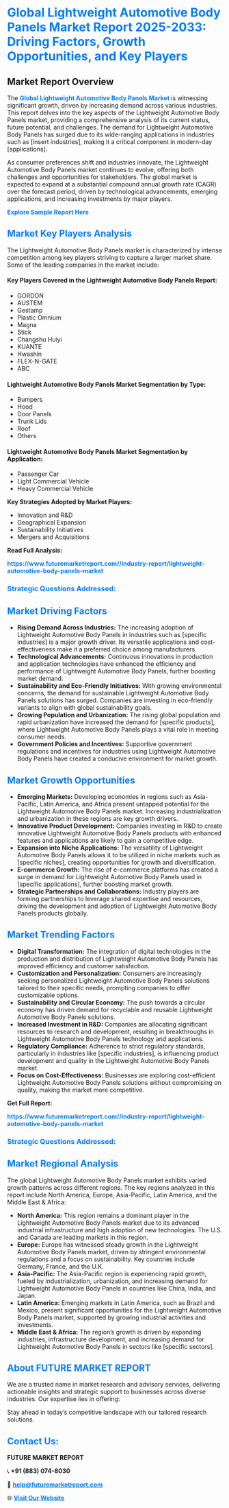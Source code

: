<h1 style="color: #007BFF;">Global Lightweight Automotive Body Panels Market Report 2025-2033: Driving Factors, Growth Opportunities, and Key Players</h1>

<section id="overview">
<h2>Market Report Overview</h2>
<p>The <a href="https://www.futuremarketreport.com//industry-report/lightweight-automotive-body-panels-market" style="color: #007BFF; text-decoration: none;"><strong>Global Lightweight Automotive Body Panels Market</strong></a> is witnessing significant growth, driven by increasing demand across various industries. This report delves into the key aspects of the Lightweight Automotive Body Panels market, providing a comprehensive analysis of its current status, future potential, and challenges. The demand for Lightweight Automotive Body Panels has surged due to its wide-ranging applications in industries such as [insert industries], making it a critical component in modern-day [applications].</p>
<p>As consumer preferences shift and industries innovate, the Lightweight Automotive Body Panels market continues to evolve, offering both challenges and opportunities for stakeholders. The global market is expected to expand at a substantial compound annual growth rate (CAGR) over the forecast period, driven by technological advancements, emerging applications, and increasing investments by major players.</p>
</section>

<section id="overview">
<p><a href="https://www.futuremarketreport.com//request-sample/reportId=54448" style="color: #007BFF; text-decoration: none;"><strong>Explore Sample Report Here</strong></a></p>
</section>

<section id="key-players">
<h2 style="color: #007BFF;">Market Key Players Analysis</h2>
<p>The Lightweight Automotive Body Panels market is characterized by intense competition among key players striving to capture a larger market share. Some of the leading companies in the market include:</p>
<h4>Key Players Covered in the Lightweight Automotive Body Panels Report:</h4>
<ul><li>GORDON</li><li>AUSTEM</li><li>Gestamp</li><li>Plastic Omnium</li><li>Magna</li><li>Stick</li><li>Changshu Huiyi</li><li>KUANTE</li><li>Hwashin</li><li>FLEX-N-GATE</li><li>ABC</li></ul>
<h4>Lightweight Automotive Body Panels Market Segmentation by Type:</h4>
<ul><li>Bumpers</li><li>Hood</li><li>Door Panels</li><li>Trunk Lids</li><li>Roof</li><li>Others</li></ul>

<h4>Lightweight Automotive Body Panels Market Segmentation by Application:</h4>
<ul><li>Passenger Car</li><li>Light Commercial Vehicle</li><li>Heavy Commercial Vehicle</li></ul>
<p><strong>Key Strategies Adopted by Market Players:</strong></p>
<ul>
<li>Innovation and R&D</li>
<li>Geographical Expansion</li>
<li>Sustainability Initiatives</li>
<li>Mergers and Acquisitions</li>
</ul>
</section>

<section>
<p><strong>Read Full Analysis: </strong></p><a href="https://www.futuremarketreport.com//industry-report/lightweight-automotive-body-panels-market" style="color: #007BFF; text-decoration: none;"><strong>https://www.futuremarketreport.com//industry-report/lightweight-automotive-body-panels-market</strong></a>
<h3 style="color: #007BFF;">Strategic Questions Addressed:</h3>
</section>

<section id="driving-factors">
<h2 style="color: #007BFF;">Market Driving Factors</h2>
<ul>
<li><strong>Rising Demand Across Industries:</strong> The increasing adoption of Lightweight Automotive Body Panels in industries such as [specific industries] is a major growth driver. Its versatile applications and cost-effectiveness make it a preferred choice among manufacturers.</li>
<li><strong>Technological Advancements:</strong> Continuous innovations in production and application technologies have enhanced the efficiency and performance of Lightweight Automotive Body Panels, further boosting market demand.</li>
<li><strong>Sustainability and Eco-Friendly Initiatives:</strong> With growing environmental concerns, the demand for sustainable Lightweight Automotive Body Panels solutions has surged. Companies are investing in eco-friendly variants to align with global sustainability goals.</li>
<li><strong>Growing Population and Urbanization:</strong> The rising global population and rapid urbanization have increased the demand for [specific products], where Lightweight Automotive Body Panels plays a vital role in meeting consumer needs.</li>
<li><strong>Government Policies and Incentives:</strong> Supportive government regulations and incentives for industries using Lightweight Automotive Body Panels have created a conducive environment for market growth.</li>
</ul>
</section>

<section id="growth-opportunities">
<h2 style="color: #007BFF;">Market Growth Opportunities</h2>
<ul>
<li><strong>Emerging Markets:</strong> Developing economies in regions such as Asia-Pacific, Latin America, and Africa present untapped potential for the Lightweight Automotive Body Panels market. Increasing industrialization and urbanization in these regions are key growth drivers.</li>
<li><strong>Innovative Product Development:</strong> Companies investing in R&D to create innovative Lightweight Automotive Body Panels products with enhanced features and applications are likely to gain a competitive edge.</li>
<li><strong>Expansion into Niche Applications:</strong> The versatility of Lightweight Automotive Body Panels allows it to be utilized in niche markets such as [specific niches], creating opportunities for growth and diversification.</li>
<li><strong>E-commerce Growth:</strong> The rise of e-commerce platforms has created a surge in demand for Lightweight Automotive Body Panels used in [specific applications], further boosting market growth.</li>
<li><strong>Strategic Partnerships and Collaborations:</strong> Industry players are forming partnerships to leverage shared expertise and resources, driving the development and adoption of Lightweight Automotive Body Panels products globally.</li>
</ul>
</section>

<section id="trending-factors">
<h2 style="color: #007BFF;">Market Trending Factors</h2>
<ul>
<li><strong>Digital Transformation:</strong> The integration of digital technologies in the production and distribution of Lightweight Automotive Body Panels has improved efficiency and customer satisfaction.</li>
<li><strong>Customization and Personalization:</strong> Consumers are increasingly seeking personalized Lightweight Automotive Body Panels solutions tailored to their specific needs, prompting companies to offer customizable options.</li>
<li><strong>Sustainability and Circular Economy:</strong> The push towards a circular economy has driven demand for recyclable and reusable Lightweight Automotive Body Panels solutions.</li>
<li><strong>Increased Investment in R&D:</strong> Companies are allocating significant resources to research and development, resulting in breakthroughs in Lightweight Automotive Body Panels technology and applications.</li>
<li><strong>Regulatory Compliance:</strong> Adherence to strict regulatory standards, particularly in industries like [specific industries], is influencing product development and quality in the Lightweight Automotive Body Panels market.</li>
<li><strong>Focus on Cost-Effectiveness:</strong> Businesses are exploring cost-efficient Lightweight Automotive Body Panels solutions without compromising on quality, making the market more competitive.</li>
</ul>
</section>

<section>
<p><strong>Get Full Report: </strong></p><a href="https://www.futuremarketreport.com//industry-report/lightweight-automotive-body-panels-market" style="color: #007BFF; text-decoration: none;"><strong>https://www.futuremarketreport.com//industry-report/lightweight-automotive-body-panels-market</strong></a>
<h3 style="color: #007BFF;">Strategic Questions Addressed:</h3>
</section>


<section id="regional-analysis">
<h2 style="color: #007BFF;">Market Regional Analysis</h2>
<p>The global Lightweight Automotive Body Panels market exhibits varied growth patterns across different regions. The key regions analyzed in this report include North America, Europe, Asia-Pacific, Latin America, and the Middle East & Africa:</p>
<ul>
<li><strong>North America:</strong> This region remains a dominant player in the Lightweight Automotive Body Panels market due to its advanced industrial infrastructure and high adoption of new technologies. The U.S. and Canada are leading markets in this region.</li>
<li><strong>Europe:</strong> Europe has witnessed steady growth in the Lightweight Automotive Body Panels market, driven by stringent environmental regulations and a focus on sustainability. Key countries include Germany, France, and the U.K.</li>
<li><strong>Asia-Pacific:</strong> The Asia-Pacific region is experiencing rapid growth, fueled by industrialization, urbanization, and increasing demand for Lightweight Automotive Body Panels in countries like China, India, and Japan.</li>
<li><strong>Latin America:</strong> Emerging markets in Latin America, such as Brazil and Mexico, present significant opportunities for the Lightweight Automotive Body Panels market, supported by growing industrial activities and investments.</li>
<li><strong>Middle East & Africa:</strong> The region’s growth is driven by expanding industries, infrastructure development, and increasing demand for Lightweight Automotive Body Panels in sectors like [specific sectors].</li>
</ul>
</section>

<footer>
<h2 style="color: #007BFF;">About FUTURE MARKET REPORT</h2>
<p>We are a trusted name in market research and advisory services, delivering actionable insights and strategic support to businesses across diverse industries. Our expertise lies in offering:</p>

<p>Stay ahead in today’s competitive landscape with our tailored research solutions.</p>

<h2 style="color: #007BFF;">Contact Us:</h2>
<p><strong>FUTURE MARKET REPORT</strong></p>
<p>📞 <strong>+91 (883) 074-8030</strong></p>
<p>📧 <strong><a href="mailto:help@futuremarketreport.com" style="color: #007BFF;">help@futuremarketreport.com</a></strong></p>
<p>🌐 <strong><a href="https://www.futuremarketreport.com/" style="color: #007BFF;">Visit Our Website</a></strong></p>
</footer>